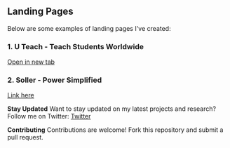 **Landing Pages**
---------------

Below are some examples of landing pages I've created:

### 1. U Teach - Teach Students Worldwide

[Open in new tab](https://landing-page-4-weld.vercel.app/)

### 2. Soller - Power Simplified

<a href="https://landing-page-2-mu.vercel.app/" target="_blank">Link here</a>

**Stay Updated**
Want to stay updated on my latest projects and research? Follow me on Twitter: <a href="https://x.com/inder_codes" target="_blank">Twitter</a>

**Contributing**
Contributions are welcome! Fork this repository and submit a pull request.
